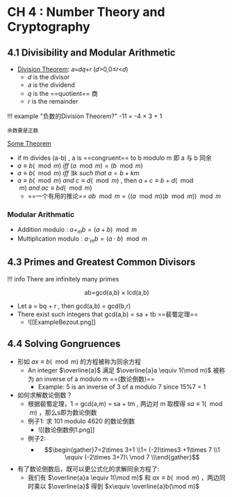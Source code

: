 # CH 4 : Number Theory and Cryptography

## 4.1 Divisibility and Modular Arithmetic

- [Division Theorem](#): 𝑎=𝑑𝑞+𝑟 (𝑑>0,0≤𝑟<𝑑)
    - 𝑑 is the divisor
    - 𝑎 is the dividend
    - 𝑞 is the ==quotient== 商
    - 𝑟 is the remainder

!!! example "负数的Division Theorem?"
	-11 = -4 × 3 + 1
	
	余数要是正数


[Some Theorem](#)

- if m divides (a-b) , a is ==congruent== to b modulo m    即 a 与 b 同余
- $a\equiv b(\mod m)\ iff\ (a\mod m)=(b\mod m)$
- $a\equiv b(\mod m)\ iff\ \exists k\ such\ that\ a=b+km$
- $a\equiv b(\mod m)\ and\ c\equiv d(\mod m)$ , then $a+c\equiv b+d(\mod m)\ and\ ac\equiv bd(\mod m)$
	- ==一个有用的推论==  $ab\mod m=((a\mod m)(b\mod m))\mod m$


### Modular Arithmatic

- Addition modulo : $a+_mb=(a+b)\mod m$
- Multiplication modulo : $a\cdot _mb=(a\cdot b)\mod m$

## 4.3 Primes and Greatest Common Divisors

!!! info
	There are infinitely many primes

<center>ab=gcd(a,b) × lcd(a,b)</center>

- Let a = bq + r , then gcd(a,b) = gcd(b,r)
- There exist such integers that gcd(a,b) = sa + tb ==裴蜀定理==
	- ![[ExampleBezout.png]]




## 4.4 Solving Gongruences

- 形如 $ax\equiv b (\mod m)$ 的方程被称为同余方程
	- An integer $\overline{a}$ 满足 $\overline{a}a \equiv 1(\mod m)$ 被称为 an inverse of a modulo m ==(数论倒数)==
		- Example: 5 is an inverse of 3 of a modulo 7 since 15%7 = 1
- 如何求解数论倒数？
	- 根据裴蜀定理，1 = gcd(a,m) = sa + tm , 两边对 m 取模得 $sa\equiv 1(\mod m)$ ，那么s即为数论倒数 
	- 例子1: 求 101 modulo 4620 的数论倒数
		- ![[数论倒数例1.png]]
	- 例子2: 
		- $$\begin{gather}7=2\times 3+1 \\1= (-2)\times3 +1\times 7 \\1 \equiv (-2\times 3+7)\ \mod 7 \\\end{gather}$$
- 有了数论倒数后，既可以更公式化的求解同余方程了:
	- 我们有 $\overline{a}a \equiv 1(\mod m)$ 和 $ax\equiv b (\mod m)$ ，两边同时乘以 $\overline{a}$ 得到 $x\equiv \overline{a}b(\mod m)$ 

